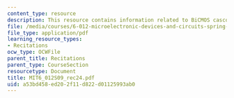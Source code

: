 ```yaml
---
content_type: resource
description: This resource contains information related to BiCMOS cascode amplifier.
file: /media/courses/6-012-microelectronic-devices-and-circuits-spring-2009/a53bd458ed202f11d822d01125993ab0_MIT6_012S09_rec24.pdf
file_type: application/pdf
learning_resource_types:
- Recitations
ocw_type: OCWFile
parent_title: Recitations
parent_type: CourseSection
resourcetype: Document
title: MIT6_012S09_rec24.pdf
uid: a53bd458-ed20-2f11-d822-d01125993ab0
---
```

